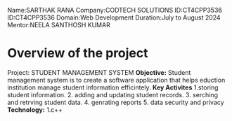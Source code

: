 Name:SARTHAK RANA
Company:CODTECH SOLUTIONS
ID:CT4CPP3536
ID:CT4CPP3536
Domain:Web Development
Duration:July to August 2024
Mentor:NEELA SANTHOSH KUMAR
# Overview of the project
Project: STUDENT MANAGEMENT SYSTEM
**Objective:**
Student management system is to create a software application that helps eduction institution manage student information efficintely.
**Key Activites**
 1.storing student information.
2. adding and updating student records.
3. serching and retrving student data.
4. genrating reports 
5. data security and privacy
**Technology:**
1.c++
